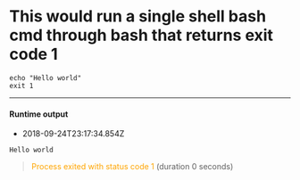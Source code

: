 # This would run a single shell bash cmd through bash that returns exit code 1
```shell bash
echo "Hello world"
exit 1
```


 --- 
 #### Runtime output  

* 2018-09-24T23:17:34.854Z

 ```
Hello world

``` 

 > <span style='color:orange'>Process exited with status code 1</span> (duration 0 seconds)